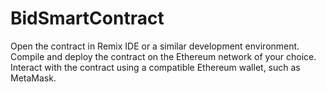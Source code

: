 # BidSmartContract

Open the contract in Remix IDE or a similar development environment.
Compile and deploy the contract on the Ethereum network of your choice.
Interact with the contract using a compatible Ethereum wallet, such as MetaMask.
